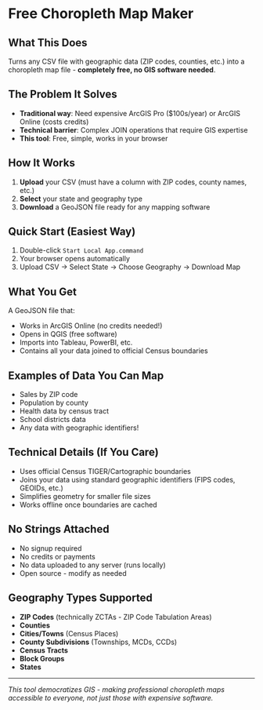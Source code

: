# Free Choropleth Map Maker

## What This Does
Turns any CSV file with geographic data (ZIP codes, counties, etc.) into a choropleth map file - **completely free, no GIS software needed**.

## The Problem It Solves
- **Traditional way**: Need expensive ArcGIS Pro ($100s/year) or ArcGIS Online (costs credits)
- **Technical barrier**: Complex JOIN operations that require GIS expertise
- **This tool**: Free, simple, works in your browser

## How It Works
1. **Upload** your CSV (must have a column with ZIP codes, county names, etc.)
2. **Select** your state and geography type
3. **Download** a GeoJSON file ready for any mapping software

## Quick Start (Easiest Way)
1. Double-click `Start Local App.command`
2. Your browser opens automatically
3. Upload CSV → Select State → Choose Geography → Download Map

## What You Get
A GeoJSON file that:
- Works in ArcGIS Online (no credits needed!)
- Opens in QGIS (free software)
- Imports into Tableau, PowerBI, etc.
- Contains all your data joined to official Census boundaries

## Examples of Data You Can Map
- Sales by ZIP code
- Population by county  
- Health data by census tract
- School districts data
- Any data with geographic identifiers!

## Technical Details (If You Care)
- Uses official Census TIGER/Cartographic boundaries
- Joins your data using standard geographic identifiers (FIPS codes, GEOIDs, etc.)
- Simplifies geometry for smaller file sizes
- Works offline once boundaries are cached

## No Strings Attached
- No signup required
- No credits or payments
- No data uploaded to any server (runs locally)
- Open source - modify as needed

## Geography Types Supported
- **ZIP Codes** (technically ZCTAs - ZIP Code Tabulation Areas)
- **Counties** 
- **Cities/Towns** (Census Places)
- **County Subdivisions** (Townships, MCDs, CCDs)
- **Census Tracts**
- **Block Groups**
- **States**

---
*This tool democratizes GIS - making professional choropleth maps accessible to everyone, not just those with expensive software.*